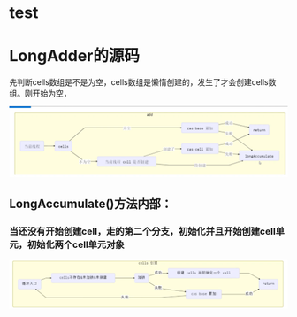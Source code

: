 # test
# LongAdder的源码
先判断cells数组是不是为空，cells数组是懒惰创建的，发生了才会创建cells数组。刚开始为空，

![Image text](https://github.com/8520yang/test/blob/master/img-folder/1.png)
## LongAccumulate()方法内部：
### 当还没有开始创建cell，走的第二个分支，初始化并且开始创建cell单元，初始化两个cell单元对象
![Image text](https://github.com/8520yang/test/blob/master/img-folder/2.png)
